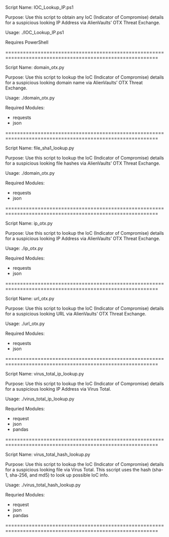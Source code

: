 Script Name: IOC_Lookup_IP.ps1

Purpose: Use this script to obtain any IoC (Indicator of Compromise) details for a suspicious looking IP Address via AlienVaults’ OTX Threat Exchange.

Usage: ./IOC_Lookup_IP.ps1

Requires PowerShell

==========================================================================================================

Script Name: domain_otx.py

Purpose: Use this script to lookup the IoC (Indicator of Compromise) details for a suspicious looking domain name via AlienVaults’ OTX Threat Exchange.

Usage: ./domain_otx.py

Required Modules:
  + requests
  + json

==========================================================================================================

Script Name: file_sha1_lookup.py

Purpose: Use this script to lookup the IoC (Indicator of Compromise) details for a suspicious looking file hashes via AlienVaults’ OTX Threat Exchange.

Usage: ./domain_otx.py

Required Modules:
  + requests
  + json

==========================================================================================================

Script Name: ip_otx.py

Purpose: Use this script to lookup the IoC (Indicator of Compromise) details for a suspicious looking IP Address via AlienVaults’ OTX Threat Exchange.

Usage: ./ip_otx.py

Required Modules:
  + requests
  + json
    
==========================================================================================================

Script Name: url_otx.py

Purpose: Use this script to lookup the IoC (Indicator of Compromise) details for a suspicious looking URL via AlienVaults’ OTX Threat Exchange.

Usage: ./url_otx.py

Required Modules:
  + requests
  + json


==========================================================================================================

Script Name: virus_total_ip_lookup.py

Purpose: Use this script to lookup the IoC (Indicator of Compromise) details for a suspicious looking IP Address via Virus Total.

Usage: ./virus_total_ip_lookup.py

Requried Modules:
  + request
  + json
  + pandas

==========================================================================================================

Script Name: virus_total_hash_lookup.py

Purpose: Use this script to lookup the IoC (Indicator of Compromise) details for a suspicious looking file via Virus Total. This sscript uses the hash (sha-1, sha-256, and md5) to look up possible IoC info.

Usage: ./virus_total_hash_lookup.py

Requried Modules:
  + request
  + json
  + pandas

==========================================================================================================
